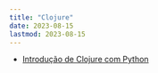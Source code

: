 ```yaml
---
title: "Clojure"
date: 2023-08-15
lastmod: 2023-08-15
---
```

- [Introdução de Clojure com Python](https://medium.com/@wellicfaria/introdu%C3%A7%C3%A3o-de-clojure-com-python-fe64639b8ead)
